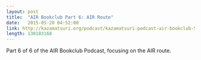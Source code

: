 ```yaml
---
layout: post
title:  "AIR Bookclub Part 6: AIR Route"
date:   2015-05-20 04:52:00
link: http://kazamatsuri.org/podcast/kazamatsuri-podcast-air-bookclub-5.mp3
length: 130183168
---
```


Part 6 of 6 of the AIR Bookclub Podcast, focusing on the AIR route.
